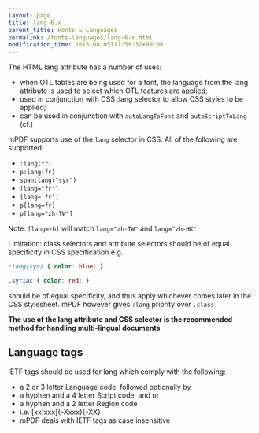 ```yaml
---
layout: page
title: lang 6.x
parent_title: Fonts & Languages
permalink: /fonts-languages/lang-6-x.html
modification_time: 2015-08-05T11:59:32+00:00
---
```


The HTML lang attribute has a number of uses:

- when OTL tables are being used for a font, the language from the lang attribute is used to select which OTL features are applied;
- used in conjunction with CSS :lang selector to allow CSS styles to be applied;
- can be used in conjunction with `autoLangToFont` and `autoScriptToLang` (cf.)

mPDF supports use of the `lang` selector in CSS. All of the following are supported:

- `:lang(fr)`
- `p:lang(fr)`
- `span:lang("syr")`
- `[lang="fr"]`
- `[lang='fr']`
- `p[lang=fr]`
- `p[lang="zh-TW"]`

Note: `[lang=zh]` will match `lang="zh-TW"` and `lang="zh-HK"`

Limitation: class selectors and attribute selectors should be of equal specificity in CSS specification e.g.

```css
:lang(syr) { color: blue; }

.syriac { color: red; }

```

should be of equal specificity, and thus apply whichever comes later in the CSS stylesheet. 
mPDF however gives `:lang` priority over `.class`

**The use of the lang attribute and CSS selector is the recommended method for handling multi-lingual documents**

## Language tags

IETF tags should be used for lang which comply with the following:

- a 2 or 3 letter Language code, followed optionally by
- a hyphen and a 4 letter Script code, and or
- a hyphen and a 2 letter Region code
- i.e. [xx|xxx]{-Xxxx}{-XX}
- mPDF deals with IETF tags as case insensitive

